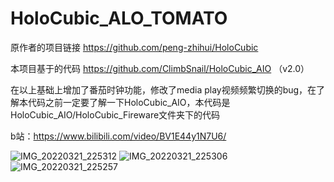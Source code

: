 # HoloCubic_ALO_TOMATO

原作者的项目链接 https://github.com/peng-zhihui/HoloCubic

本项目基于的代码 https://github.com/ClimbSnail/HoloCubic_AIO （v2.0）

在以上基础上增加了番茄时钟功能，修改了media play视频频繁切换的bug，在了解本代码之前一定要了解一下HoloCubic_AIO，本代码是HoloCubic_AIO/HoloCubic_Fireware文件夹下的代码

b站：https://www.bilibili.com/video/BV1E44y1N7U6/

![IMG_20220321_225312](https://user-images.githubusercontent.com/79000745/159287773-5d5ef2a2-62e6-406c-9cc6-ce78fc788908.jpg)
![IMG_20220321_225306](https://user-images.githubusercontent.com/79000745/159287987-08e874f1-d6d3-47cb-a404-f5a922429249.jpg)
![IMG_20220321_225257](https://user-images.githubusercontent.com/79000745/159288016-e63b55b2-52c1-42f1-95c9-e5e82b0726fb.jpg)
